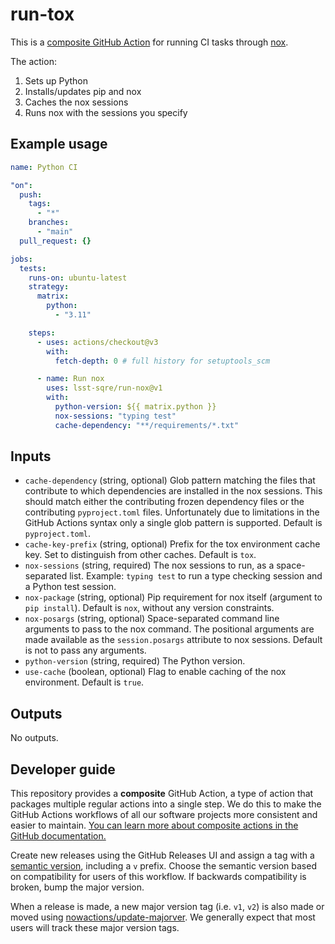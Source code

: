 # run-tox

This is a [composite GitHub Action](https://docs.github.com/en/actions/creating-actions/creating-a-composite-action) for running CI tasks through [nox](https://nox.thea.codes/en/stable/).

The action:

1. Sets up Python
2. Installs/updates pip and nox
3. Caches the nox sessions
4. Runs nox with the sessions you specify

## Example usage

```yaml
name: Python CI

"on":
  push:
    tags:
      - "*"
    branches:
      - "main"
  pull_request: {}

jobs:
  tests:
    runs-on: ubuntu-latest
    strategy:
      matrix:
        python:
          - "3.11"

    steps:
      - uses: actions/checkout@v3
        with:
          fetch-depth: 0 # full history for setuptools_scm

      - name: Run nox
        uses: lsst-sqre/run-nox@v1
        with:
          python-version: ${{ matrix.python }}
          nox-sessions: "typing test"
          cache-dependency: "**/requirements/*.txt"
```

## Inputs

- `cache-dependency` (string, optional) Glob pattern matching the files that contribute to which dependencies are installed in the nox sessions. This should match either the contributing frozen dependency files or the contributing `pyproject.toml` files. Unfortunately due to limitations in the GitHub Actions syntax only a single glob pattern is supported. Default is `pyproject.toml`.
- `cache-key-prefix` (string, optional) Prefix for the tox environment cache key. Set to distinguish from other caches. Default is `tox`.
- `nox-sessions` (string, required) The nox sessions to run, as a space-separated list. Example: `typing test` to run a type checking session and a Python test session.
- `nox-package` (string, optional) Pip requirement for nox itself (argument to `pip install`). Default is `nox`, without any version constraints.
- `nox-posargs` (string, optional) Space-separated command line arguments to pass to the nox command. The positional arguments are made available as the `session.posargs` attribute to nox sessions. Default is not to pass any arguments.
- `python-version` (string, required) The Python version.
- `use-cache` (boolean, optional) Flag to enable caching of the nox environment. Default is `true`.

## Outputs

No outputs.

## Developer guide

This repository provides a **composite** GitHub Action, a type of action that packages multiple regular actions into a single step.
We do this to make the GitHub Actions workflows of all our software projects more consistent and easier to maintain.
[You can learn more about composite actions in the GitHub documentation.](https://docs.github.com/en/actions/creating-actions/creating-a-composite-action)

Create new releases using the GitHub Releases UI and assign a tag with a [semantic version](https://semver.org), including a `v` prefix. Choose the semantic version based on compatibility for users of this workflow. If backwards compatibility is broken, bump the major version.

When a release is made, a new major version tag (i.e. `v1`, `v2`) is also made or moved using [nowactions/update-majorver](https://github.com/marketplace/actions/update-major-version).
We generally expect that most users will track these major version tags.

